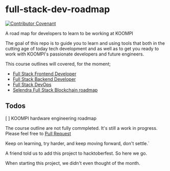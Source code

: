 # full-stack-dev-roadmap
[![Contributor Covenant](https://img.shields.io/badge/Contributor%20Covenant-v2.0%20adopted-ff69b4.svg)](code_of_conduct.md)

A road map for developers to learn to be working at KOOMPI

The goal of this repo is to guide you to learn and using tools that both in the cutting age of today tech development and as well as to get you ready to work with KOOMPI's passionate developers and future engineers.

This course outlines will covered, for the moment; 

- [Full Stack Frontend Developer](./cs-full-stack/frontend.md)
- [Full Stack Backend Developer](./cs-full-stack/backend.md)
- [Full Stack DevOps](./cs-full-stack/devops.md)
- [Selendra Full Stack Blockchain roadmap](./blockchain/blockchain.md)

## Todos
[ ] KOOMPI hardware engineering roadmap

The course outline are not fully commpleted. It's still a work in progress. Please feel free to [Pull Request](https://github.com/koompi/full-stack-roadmap/pulls)

Keep on learning, try harder, and keep moving forward, don't settle.`

A friend told us to add this project to hacktoberfest. So here we go. 

When starting this project, we didn't even thought of the month. 
